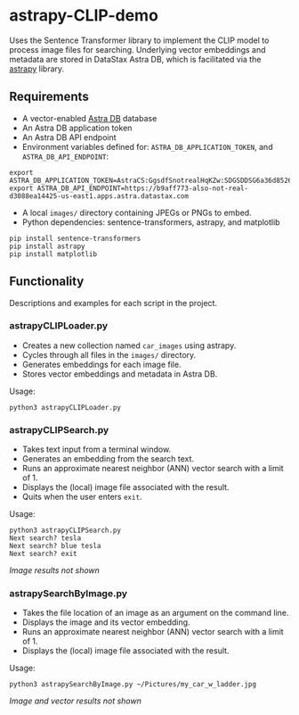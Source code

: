 # astrapy-CLIP-demo

Uses the Sentence Transformer library to implement the CLIP model to process image files for searching. Underlying vector embeddings and metadata are stored in DataStax Astra DB, which is facilitated via the [astrapy](https://github.com/datastax/astrapy) library.

## Requirements

 - A vector-enabled [Astra DB](https://astra.datastax.com) database
 - An Astra DB application token
 - An Astra DB API endpoint
 - Environment variables defined for: `ASTRA_DB_APPLICATION_TOKEN`, and `ASTRA_DB_API_ENDPOINT`:

```
export ASTRA_DB_APPLICATION_TOKEN=AstraCS:GgsdfSnotrealHqKZw:SDGSDDSG6a36d8526BLAHBLAHBLAHc18d40
export ASTRA_DB_API_ENDPOINT=https://b9aff773-also-not-real-d3088ea14425-us-east1.apps.astra.datastax.com
```

 - A local `images/` directory containing JPEGs or PNGs to embed.
 - Python dependencies: sentence-transformers, astrapy, and matplotlib

```
pip install sentence-transformers
pip install astrapy
pip install matplotlib
```

## Functionality

Descriptions and examples for each script in the project.

### astrapyCLIPLoader.py

 - Creates a new collection named `car_images` using astrapy.
 - Cycles through all files in the `images/` directory.
 - Generates embeddings for each image file.
 - Stores vector embeddings and metadata in Astra DB.

Usage:

```
python3 astrapyCLIPLoader.py
```

### astrapyCLIPSearch.py

 - Takes text input from a terminal window.
 - Generates an embedding from the search text.
 - Runs an approximate nearest neighbor (ANN) vector search with a limit of 1.
 - Displays the (local) image file associated with the result.
 - Quits when the user enters `exit`.

Usage:

```
python3 astrapyCLIPSearch.py
Next search? tesla
Next search? blue tesla
Next search? exit
```
_Image results not shown_

### astrapySearchByImage.py

 - Takes the file location of an image as an argument on the command line.
 - Displays the image and its vector embedding.
 - Runs an approximate nearest neighbor (ANN) vector search with a limit of 1.
 - Displays the (local) image file associated with the result.

Usage:

```
python3 astrapySearchByImage.py ~/Pictures/my_car_w_ladder.jpg
```
_Image and vector results not shown_
